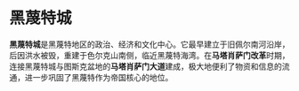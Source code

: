 # 黑蔑特城

**黑蔑特城**是黑蔑特地区的政治、经济和文化中心。它最早建立于旧佩尔南河沿岸，后因洪水被毁，重建于色尔克山南侧，临近黑蔑特海湾。在**马塔肖萨门改革**时期，连接黑蔑特城与图斯克盆地的**马塔肖萨门大道**建成，极大地便利了物资和信息的流通，进一步巩固了黑蔑特作为帝国核心的地位。